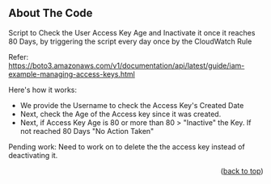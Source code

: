 
<!--
*** Thanks for checking out the README. If you have a suggestion
*** that would make this better, please fork the repo and create a pull request
*** or simply open an issue with the tag "enhancement".
*** Don't forget to give the project a star!
*** Thanks again!
-->

<!--
# ===========================================================================
#
# NAME: User Access Key Rotation every X number of Days.
# AUTHOR: Mohamad
# DATE  : 21/11/2021
#
# Refer: https://boto3.amazonaws.com/v1/documentation/api/latest/guide/iam-example-managing-access-keys.html
#
# ===========================================================================
-->

<!-- ABOUT THE Code -->
## About The Code

Script to Check the User Access Key Age and Inactivate it once it reaches 80 Days, 
by triggering the script every day once by the CloudWatch Rule

Refer: https://boto3.amazonaws.com/v1/documentation/api/latest/guide/iam-example-managing-access-keys.html

Here's how it works:
* We provide the Username to check the Access Key's Created Date
* Next, check the Age of the Access key since it was created.
* Next, if Access Key Age is 80 or more than 80 > "Inactive" the Key. If not reached 80 Days "No Action Taken"

Pending work:
Need to work on to delete the the access key instead of deactivating it.

<p align="right">(<a href="#top">back to top</a>)</p>
